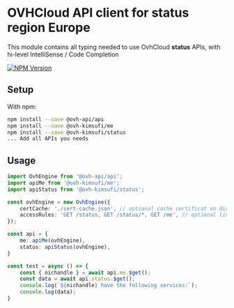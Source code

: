 # OVHCloud API client for **status** region Europe

This module contains all typing needed to use OvhCloud **status** APIs, with hi-level IntelliSense / Code Completion

[![NPM Version](https://img.shields.io/npm/v/@ovh-kimsufi/status.svg?style=flat)](https://www.npmjs.org/package/@ovh-kimsufi/status)

## Setup

With npm:

```bash
npm install --save @ovh-api/api
npm install --save @ovh-kimsufi/me
npm install --save @ovh-kimsufi/status
... Add all APIs you needs
```

## Usage

```typescript
import OvhEngine from '@ovh-api/api';
import apiMe from '@ovh-kimsufi/me';
import apiStatus from '@ovh-kimsufi/status';

const ovhEngine = new OvhEngine({ 
    certCache: './cert-cache.json', // optional cache certificat on disk.
    accessRules: 'GET /status, GET /status/*, GET /me', // optional limit the requested privileges.
});

const api = {
    me: apiMe(ovhEngine),
    status: apiStatus(ovhEngine),
}

const test = async () => {
    const { nichandle } = await api.me.$get();
    const data = await api.status.$get();
    console.log(`${nichandle} have the following services:`);
    console.log(data);
}
```
